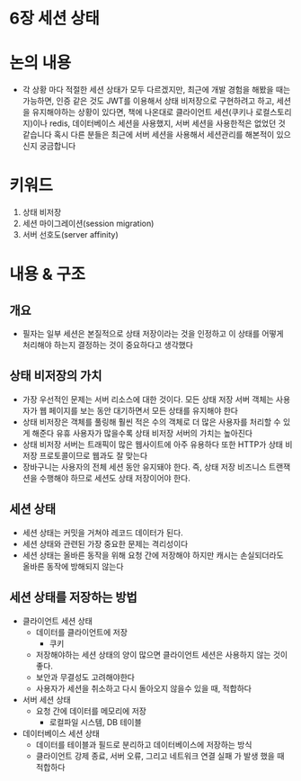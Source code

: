 # 6장 세션 상태

# 논의 내용

- 각 상황 마다 적절한 세션 상태가 모두 다르겠지만, 최근에 개발 경험을 해봤을 때는 가능하면, 인증 같은 것도 JWT를 이용해서 상태 비저장으로 구현하려고 하고, 세션을 유지해야하는 상황이 있다면, 책에 나온대로 클라이언트 세션(쿠키나 로컬스토리지)이나 redis, 데이터베이스 세션을 사용했지, 서버 세션을 사용한적은 없었던 것 같습니다 혹시 다른 분들은 최근에 서버 세션을 사용해서 세션관리를 해본적이 있으신지 궁금합니다

# 키워드

1. 상태 비저장
2. 세션 마이그레이션(session migration)
3. 서버 선호도(server affinity)

# 내용 & 구조

## 개요

- 필자는 일부 세션은 본질적으로 상태 저장이라는 것을 인정하고 이 상태를 어떻게 처리해야 하는지 결정하는 것이 중요하다고 생각했다

## 상태 비저장의 가치

- 가장 우선적인 문제는 서버 리소스에 대한 것이다. 모든 상태 저장 서버 객체는 사용자가 웹 페이지를 보는 동안 대기하면서 모든 상태를 유지해야 한다
- 상태 비저장은 객체를 풀링해 훨씬 적은 수의 객체로 더 많은 사용자를 처리할 수 있게 해준다 유휴 사용자가 많을수록 상태 비저장 서버의 가치는 높아진다
- 상태 비저장 서버는 트래픽이 많은 웹사이트에 아주 유용하다 또한 HTTP가 상태 비저장 프로토콜이므로 웹과도 잘 맞는다
- 장바구니는 사용자의 전체 세션 동안 유지돼야 한다. 즉, 상태 저장 비즈니스 트랜잭션을 수행해야 하므로 세션도 상태 저장이어야 한다.

## 세션 상태

- 세션 상태는 커밋을 거쳐야 레코드 데이터가 된다.
- 세션 상태와 관련된 가장 중요한 문제는 격리성이다
- 세션 상태는 올바른 동작을 위해 요청 간에 저장해야 하지만 캐시는 손실되더라도 올바른 동작에 방해되지 않는다

## 세션 상태를 저장하는 방법

- 클라이언트 세션 상태
    - 데이터를 클라이언트에 저장
        - 쿠키
    - 저장해야하는 세션 상태의 양이 많으면 클라이언트 세션은 사용하지 않는 것이 좋다.
    - 보안과 무결성도 고려해야한다
    - 사용자가 세션을 취소하고 다시 돌아오지 않을수 있을 때, 적합하다
- 서버 세션 상태
    - 요청 간에 데이터를 메모리에 저장
        - 로컬파일 시스템, DB 테이블
- 데이터베이스 세션 상태
    - 데이터를 테이블과 필드로 분리하고 데이터베이스에 저장하는 방식
    - 클라이언트 강제 종료, 서버 오류, 그리고 네트워크 연결 실패 가 발생 했을 때 적합하다